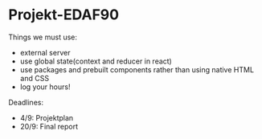 # Projekt-EDAF90

Things we must use:

- external server
- use global state(context and reducer in react)
- use packages and prebuilt components rather than using native HTML and CSS
- log your hours!

Deadlines:

- 4/9: Projektplan
- 20/9: Final report
